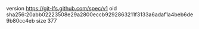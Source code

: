 version https://git-lfs.github.com/spec/v1
oid sha256:20abb02223508e29a2800eccb9292863211f3133a6adaf1a4beb6de9b80cc4eb
size 377
